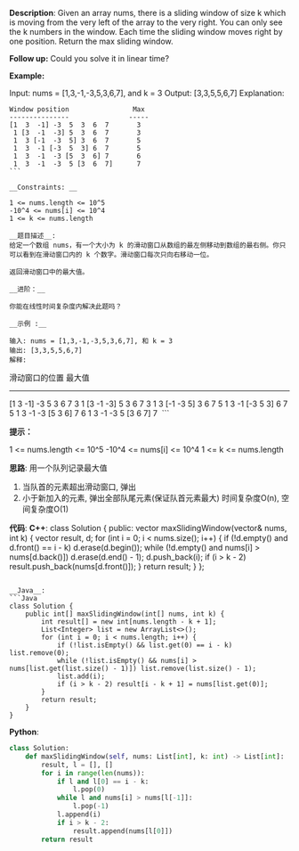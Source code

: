 __Description__:
Given an array nums, there is a sliding window of size k which is moving from the very left of the array to the very right. You can only see the k numbers in the window. Each time the sliding window moves right by one position. Return the max sliding window.

__Follow up:__
Could you solve it in linear time?

__Example:__

Input: nums = [1,3,-1,-3,5,3,6,7], and k = 3
Output: [3,3,5,5,6,7] 
Explanation: 
```
Window position                Max
---------------               -----
[1  3  -1] -3  5  3  6  7       3
 1 [3  -1  -3] 5  3  6  7       3
 1  3 [-1  -3  5] 3  6  7       5
 1  3  -1 [-3  5  3] 6  7       5
 1  3  -1  -3 [5  3  6] 7       6
 1  3  -1  -3  5 [3  6  7]      7
``` 

__Constraints: __

1 <= nums.length <= 10^5
-10^4 <= nums[i] <= 10^4
1 <= k <= nums.length

__题目描述__:
给定一个数组 nums，有一个大小为 k 的滑动窗口从数组的最左侧移动到数组的最右侧。你只可以看到在滑动窗口内的 k 个数字。滑动窗口每次只向右移动一位。

返回滑动窗口中的最大值。

__进阶：__

你能在线性时间复杂度内解决此题吗？

__示例 :__

输入: nums = [1,3,-1,-3,5,3,6,7], 和 k = 3
输出: [3,3,5,5,6,7] 
解释: 
```
  滑动窗口的位置                最大值
---------------               -----
[1  3  -1] -3  5  3  6  7       3
 1 [3  -1  -3] 5  3  6  7       3
 1  3 [-1  -3  5] 3  6  7       5
 1  3  -1 [-3  5  3] 6  7       5
 1  3  -1  -3 [5  3  6] 7       6
 1  3  -1  -3  5 [3  6  7]      7
 ```

__提示：__

1 <= nums.length <= 10^5
-10^4 <= nums[i] <= 10^4
1 <= k <= nums.length

__思路__:
用一个队列记录最大值
1. 当队首的元素超出滑动窗口, 弹出
2. 小于新加入的元素, 弹出全部队尾元素(保证队首元素最大)
时间复杂度O(n), 空间复杂度O(1)

__代码__:
__C++__:
class Solution 
{
public:
    vector<int> maxSlidingWindow(vector<int>& nums, int k) 
    {
        vector<int> result, d;
        for (int i = 0; i < nums.size(); i++)
        {
            if (!d.empty() and d.front() == i - k) d.erase(d.begin());
            while (!d.empty() and nums[i] > nums[d.back()]) d.erase(d.end() - 1);
            d.push_back(i);
            if (i > k - 2) result.push_back(nums[d.front()]);
        }
        return result;
    }
};
```

__Java__:
```Java
class Solution {
    public int[] maxSlidingWindow(int[] nums, int k) {
        int result[] = new int[nums.length - k + 1];
        List<Integer> list = new ArrayList<>();
        for (int i = 0; i < nums.length; i++) {
            if (!list.isEmpty() && list.get(0) == i - k) list.remove(0);
            while (!list.isEmpty() && nums[i] > nums[list.get(list.size() - 1)]) list.remove(list.size() - 1);
            list.add(i);
            if (i > k - 2) result[i - k + 1] = nums[list.get(0)];
        }
        return result;
    }
}
```

__Python__:
```Python
class Solution:
    def maxSlidingWindow(self, nums: List[int], k: int) -> List[int]:
        result, l = [], []
        for i in range(len(nums)):
            if l and l[0] == i - k:
                l.pop(0)
            while l and nums[i] > nums[l[-1]]:
                l.pop(-1)
            l.append(i)
            if i > k - 2:
                result.append(nums[l[0]])
        return result
```